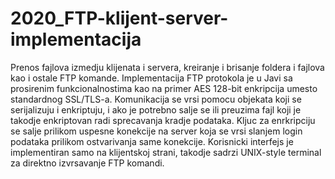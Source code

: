 # 2020_FTP-klijent-server-implementacija
Prenos fajlova izmedju klijenata i servera, kreiranje i brisanje foldera i fajlova kao i ostale FTP komande. Implementacija FTP protokola je u Javi sa prosirenim funkcionalnostima kao na primer AES 128-bit enkripcija umesto standardnog SSL/TLS-a. Komunikacija se vrsi pomocu objekata koji se serijalizuju i enkriptuju, i ako je potrebno salje se ili preuzima fajl koji je takodje enkriptovan radi sprecavanja kradje podataka. Kljuc za enrkripciju se salje prilikom uspesne konekcije na server koja se vrsi slanjem login podataka prilikom ostvarivanja same konekcije. Korisnicki interfejs je implementiran samo na klijentskoj strani, takodje sadrzi UNIX-style terminal za direktno izvrsavanje FTP komandi.
